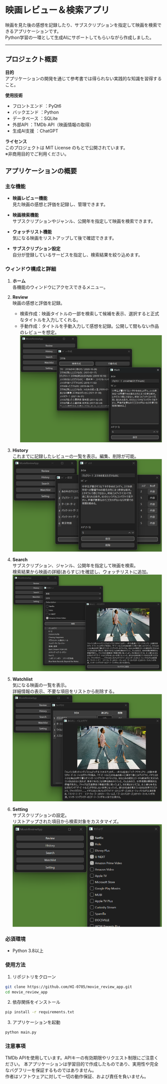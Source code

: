 # 映画レビュー＆検索アプリ

映画を見た後の感想を記録したり、サブスクリプションを指定して映画を検索できるアプリケーションです。  
Python学習の一環として生成AIにサポートしてもらいながら作成しました。

---

## プロジェクト概要

**目的**  
アプリケーションの開発を通じて参考書では得られない実践的な知識を習得すること。

**使用技術**  
- フロントエンド    ：PyQt6  
- バックエンド      ：Python  
- データベース      ：SQLite  
- 外部API           ：TMDb API（映画情報の取得）  
- 生成AI支援        ：ChatGPT

**ライセンス**  
このプロジェクトは MIT License のもとで公開されています。  
※非商用目的でご利用ください。

## アプリケーションの概要

### 主な機能
- **映画レビュー機能**  
  見た映画の感想と評価を記録し、管理できます。

- **映画検索機能**  
  サブスクリプションやジャンル、公開年を指定して映画を検索できます。

- **ウォッチリスト機能**  
  気になる映画をリストアップして後で確認できます。

- **サブスクリプション設定**  
  自分が登録しているサービスを指定し、検索結果を絞り込めます。

### ウィンドウ構成と詳細
1. **ホーム**  
   各機能のウィンドウにアクセスできるメニュー。

2. **Review**  
   映画の感想と評価を記録。  
   - 検索作成：映画タイトルの一部を検索して候補を表示、選択すると正式なタイトルを入力してくれる。
   - 手動作成：タイトルを手動入力して感想を記録。公開して間もない作品のレビューを想定。
![SS](./assets/review001.png)

3. **History**  
   これまでに記録したレビューの一覧を表示。編集、削除が可能。
![SS](./assets/history001.png)

1. **Search**  
   サブスクリプション、ジャンル、公開年を指定して映画を検索。  
   検索結果から映画の詳細(あらすじ)を確認し、ウォッチリストに追加。
![SS](./assets/search001.png)

2. **Watchlist**  
   気になる映画の一覧を表示。  
   詳細情報の表示、不要な項目をリストから削除する。
![SS](./assets/watchlist001.png)

3. **Setting**  
   サブスクリプションの設定。  
   リストアップされた項目から検索対象をカスタマイズ。
![SS](./assets/setting001.png)

### 必須環境
- Python 3.8以上

### 使用方法
1. リポジトリをクローン
```bash
git clone https://github.com/HI-0705/movie_review_app.git
cd movie_review_app
```

2. 依存関係をインストール
```bash
pip install -r requirements.txt
```

3. アプリケーションを起動
```bash
python main.py
```

### 注意事項
TMDb APIを使用しています。APIキーの有効期限やリクエスト制限にご注意ください。
本アプリケーションは学習目的で作成したものであり、実用性や完全なバグフリーを保証するものではありません。  
作者はソフトウェアに対して一切の動作保証、および責任を負いません。
